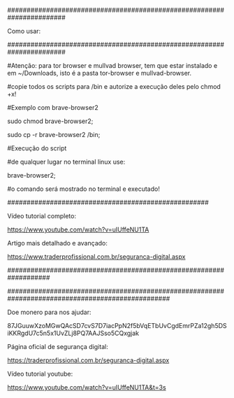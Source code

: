 

#######################################################################


Como usar:


#######################################################################

#Atenção: para tor browser e mullvad browser, tem que estar instalado e em ~/Downloads, isto é a pasta tor-browser e mullvad-browser.


#copie todos os scripts para /bin e autorize a execução deles pelo chmod +x!


#Exemplo com brave-browser2



sudo chmod brave-browser2;


sudo cp -r brave-browser2 /bin;



#Execução do script


#de qualquer lugar no terminal linux use:


brave-browser2;


#o comando será mostrado no terminal e executado!


####################################################



Vídeo tutorial completo:

https://www.youtube.com/watch?v=uIUffeNU1TA

Artigo mais detalhado e avançado:

https://www.traderprofissional.com.br/seguranca-digital.aspx

###################################################################



##################################################################################################

Doe monero para nos ajudar: 

87JGuuwXzoMGwQAcSD7cvS7D7iacPpN2f5bVqETbUvCgdEmrPZa12gh5DSiKKRgdU7c5n5x1UvZLj8PQ7AAJSso5CQxgjak




Página oficial de segurança digital:

https://traderprofissional.com.br/seguranca-digital.aspx

Vídeo tutorial youtube: 

https://www.youtube.com/watch?v=uIUffeNU1TA&t=3s





